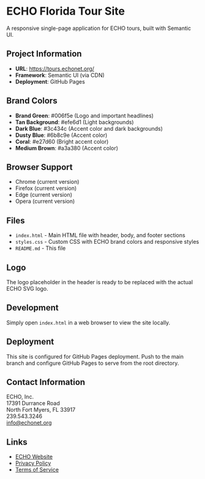# ECHO Florida Tour Site

A responsive single-page application for ECHO tours, built with Semantic UI.

## Project Information

- **URL**: https://tours.echonet.org/
- **Framework**: Semantic UI (via CDN)
- **Deployment**: GitHub Pages

## Brand Colors

- **Brand Green**: #006f5e (Logo and important headlines)
- **Tan Background**: #efe6d1 (Light backgrounds)
- **Dark Blue**: #3c434c (Accent color and dark backgrounds)
- **Dusty Blue**: #6b8c9e (Accent color)
- **Coral**: #e27d60 (Bright accent color)
- **Medium Brown**: #a3a380 (Accent color)

## Browser Support

- Chrome (current version)
- Firefox (current version)
- Edge (current version)
- Opera (current version)

## Files

- `index.html` - Main HTML file with header, body, and footer sections
- `styles.css` - Custom CSS with ECHO brand colors and responsive styles
- `README.md` - This file

## Logo

The logo placeholder in the header is ready to be replaced with the actual ECHO SVG logo.

## Development

Simply open `index.html` in a web browser to view the site locally.

## Deployment

This site is configured for GitHub Pages deployment. Push to the main branch and configure GitHub Pages to serve from the root directory.

## Contact Information

ECHO, Inc.  
17391 Durrance Road  
North Fort Myers, FL 33917  
239.543.3246  
info@echonet.org

## Links

- [ECHO Website](https://www.echonet.org/)
- [Privacy Policy](https://echonet.org/privacy-policy)
- [Terms of Service](https://echonet.org/terms-of-service)
